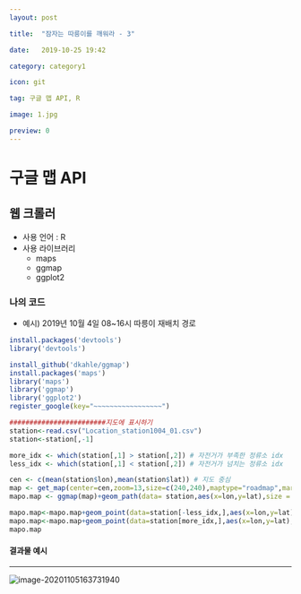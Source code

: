 ```yaml
---
layout: post 

title:  "잠자는 따릉이를 깨워라 - 3"

date:   2019-10-25 19:42

category: category1

icon: git

tag: 구글 맵 API, R

image: 1.jpg

preview: 0
---
```






# 구글 맵 API



## 웹 크롤러

- 사용 언어  :  R
- 사용 라이브러리
  - maps
  - ggmap
  - ggplot2

### 나의 코드 

- 예시) 2019년 10월 4일 08~16시 따릉이 재배치 경로

~~~R
install.packages('devtools')
library('devtools')

install_github('dkahle/ggmap')
install.packages('maps')
library('maps')
library('ggmap')
library('ggplot2')
register_google(key="~~~~~~~~~~~~~~~~~")

########################지도에 표시하기
station<-read.csv("Location_station1004_01.csv")
station<-station[,-1]

more_idx <- which(station[,1] > station[,2]) # 자전거가 부족한 정류소 idx
less_idx <- which(station[,1] < station[,2]) # 자전거가 넘치는 정류소 idx

cen <- c(mean(station$lon),mean(station$lat)) # 지도 중심
map <- get_map(center=cen,zoom=13,size=c(240,240),maptype="roadmap",marker=station)
mapo.map <- ggmap(map)+geom_path(data= station,aes(x=lon,y=lat),size = 2, linetype = 1, col = "green") # 이동 경로 초록색 선으로 색칠

mapo.map<-mapo.map+geom_point(data=station[-less_idx,],aes(x=lon,y=lat),size=3,alpha=0.7,col="red") # 부족한 정류소 빨간 점
mapo.map<-mapo.map+geom_point(data=station[more_idx,],aes(x=lon,y=lat),size=3,alpha=0.7,col="blue") # 넘치는 정류소 파란 점
mapo.map
~~~

#### 결과물 예시

---

![image-20201105163731940](C:\Users\tuuuu\AppData\Roaming\Typora\typora-user-images\image-20201105163731940.png)